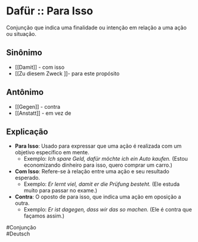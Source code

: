 # Dafür :: Para Isso
<!--SR:!2024-11-05,1,230-->
Conjunção que indica uma finalidade ou intenção em relação a uma ação ou situação.

## Sinônimo
- [[Damit]] - com isso  
- [[Zu diesem Zweck ]]- para este propósito  

## Antônimo
- [[Gegen]] - contra  
- [[Anstatt]] - em vez de  

## Explicação
- **Para Isso**: Usado para expressar que uma ação é realizada com um objetivo específico em mente.
  - Exemplo: *Ich spare Geld, dafür möchte ich ein Auto kaufen.* (Estou economizando dinheiro para isso, quero comprar um carro.)
- **Com Isso**: Refere-se à relação entre uma ação e seu resultado esperado.
  - Exemplo: *Er lernt viel, damit er die Prüfung besteht.* (Ele estuda muito para passar no exame.)
- **Contra**: O oposto de para isso, que indica uma ação em oposição a outra.
  - Exemplo: *Er ist dagegen, dass wir das so machen.* (Ele é contra que façamos assim.)

#Conjunção  
#Deutsch